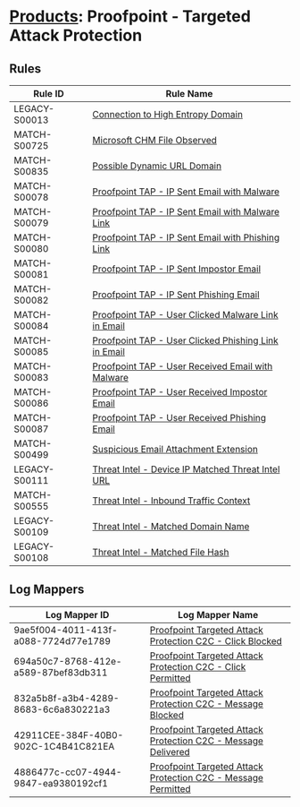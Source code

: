 # [Products](README.md): Proofpoint - Targeted Attack Protection

## Rules

|Rule ID|Rule Name|
|----|----|
|LEGACY-S00013|[Connection to High Entropy Domain](../rules/LEGACY-S00013.md)|
|MATCH-S00725|[Microsoft CHM File Observed](../rules/MATCH-S00725.md)|
|MATCH-S00835|[Possible Dynamic URL Domain](../rules/MATCH-S00835.md)|
|MATCH-S00078|[Proofpoint TAP - IP Sent Email with Malware](../rules/MATCH-S00078.md)|
|MATCH-S00079|[Proofpoint TAP - IP Sent Email with Malware Link](../rules/MATCH-S00079.md)|
|MATCH-S00080|[Proofpoint TAP - IP Sent Email with Phishing Link](../rules/MATCH-S00080.md)|
|MATCH-S00081|[Proofpoint TAP - IP Sent Impostor Email](../rules/MATCH-S00081.md)|
|MATCH-S00082|[Proofpoint TAP - IP Sent Phishing Email](../rules/MATCH-S00082.md)|
|MATCH-S00084|[Proofpoint TAP - User Clicked Malware Link in Email](../rules/MATCH-S00084.md)|
|MATCH-S00085|[Proofpoint TAP - User Clicked Phishing Link in Email](../rules/MATCH-S00085.md)|
|MATCH-S00083|[Proofpoint TAP - User Received Email with Malware](../rules/MATCH-S00083.md)|
|MATCH-S00086|[Proofpoint TAP - User Received Impostor Email](../rules/MATCH-S00086.md)|
|MATCH-S00087|[Proofpoint TAP - User Received Phishing Email](../rules/MATCH-S00087.md)|
|MATCH-S00499|[Suspicious Email Attachment Extension](../rules/MATCH-S00499.md)|
|LEGACY-S00111|[Threat Intel - Device IP Matched Threat Intel URL](../rules/LEGACY-S00111.md)|
|MATCH-S00555|[Threat Intel - Inbound Traffic Context](../rules/MATCH-S00555.md)|
|LEGACY-S00109|[Threat Intel - Matched Domain Name](../rules/LEGACY-S00109.md)|
|LEGACY-S00108|[Threat Intel - Matched File Hash](../rules/LEGACY-S00108.md)|


## Log Mappers

|Log Mapper ID|Log Mapper Name|
|----|----|
|9ae5f004-4011-413f-a088-7724d77e1789|[Proofpoint Targeted Attack Protection C2C - Click Blocked](../mappings/9ae5f004-4011-413f-a088-7724d77e1789.md)|
|694a50c7-8768-412e-a589-87bef83db311|[Proofpoint Targeted Attack Protection C2C - Click Permitted](../mappings/694a50c7-8768-412e-a589-87bef83db311.md)|
|832a5b8f-a3b4-4289-8683-6c6a830221a3|[Proofpoint Targeted Attack Protection C2C - Message Blocked](../mappings/832a5b8f-a3b4-4289-8683-6c6a830221a3.md)|
|42911CEE-384F-40B0-902C-1C4B41C821EA|[Proofpoint Targeted Attack Protection C2C - Message Delivered](../mappings/42911CEE-384F-40B0-902C-1C4B41C821EA.md)|
|4886477c-cc07-4944-9847-ea9380192cf1|[Proofpoint Targeted Attack Protection C2C - Message Permitted](../mappings/4886477c-cc07-4944-9847-ea9380192cf1.md)|


